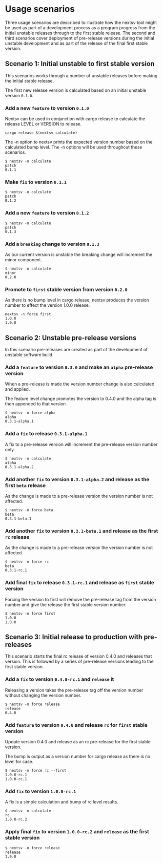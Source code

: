 # Usage scenarios

Three usage scenarios are described to illustrate how the nextsv tool might be used as part of a development process as a program progress from the initial unstable releases through to the first stable release. The second and third scenarios cover deployment of pre-release versions during the initial unstable development and as part of the release of the final first stable version.

## Scenario 1: Initial unstable to first stable version

This scenarios works through a number of unstable releases before making the initial stable release.

The first new release version is calculated based on an initial unstable version `0.1.0`.

### Add a new `feature` to version `0.1.0`

Nextsv can be used in conjunction with cargo release to calculate the release LEVEL or VERSION to release.

```ignore
cargo release $(nextsv calculate)

```

The -n option to nextsv prints the expected version number based on the calculated bump level. The -n options will be used throughout these scenarios.

```console
$ nextsv -n calculate
patch
0.1.1

```

### Make `fix` to version `0.1.1`

```console
$ nextsv -n calculate
patch
0.1.2

```

### Add a new `feature` to version `0.1.2`

```console
$ nextsv -n calculate
patch
0.1.3

```

### Add a `breaking` change to version `0.1.3`

As our current version is unstable the breaking change will increment the minor component.

```console
$ nextsv -n calculate
minor
0.2.0

```

### Promote to `first` stable version from version `0.2.0`

As there is no bump level in cargo release, nextsv produces the version number to effect the version 1.0.0 release.

```console
nextsv -n force first
1.0.0
1.0.0

```

## Scenario 2: Unstable pre-release versions

In this scenario pre-releases are created as part of the development of unstable software build.

### Add a `feature` to version `0.3.0` and make an `alpha` pre-release version

When a pre-release is made the version number change is also calculated and applied.

The feature level change promotes the version to 0.4.0 and the alpha tag is then appended to that version.

```console
$ nextsv -n force alpha
alpha
0.3.1-alpha.1
```

### Add a `fix` to release `0.3.1-alpha.1`

A fix to a pre-release version will increment the pre-release version number only.

```console
$ nextsv -n calculate 
alpha
0.3.1-alpha.2

```

### Add another `fix` to version `0.3.1-alpha.2` and release as the first `beta` release

As the change is made to a pre-release version the version number is not affected.

```console
$ nextsv -n force beta
beta
0.3.1-beta.1

```

### Add another `fix` to version `0.3.1-beta.1` and release as the first `rc` release

As the change is made to a pre-release version the version number is not affected.

```console
$ nextsv -n force rc
beta
0.3.1-rc.1

```

### Add final `fix` to release `0.3.1-rc.1` and release as `first` stable version

Forcing the version to first will remove the pre-release tag from the version number and give the release the first stable version number.

```console
$ nextsv -n force first
1.0.0
1.0.0

```

## Scenario 3: Initial release to production with pre-releases

This scenario starts the final rc release of version 0.4.0 and releases that version. This is followed by a series of pre-release versions leading to the first stable version.

### Add a `fix` to version `0.4.0-rc.1` and `release` it

Releasing a version takes the pre-release tag off the version number without changing the version number.

```console
$ nextsv -n force release
release
0.4.0

```

### Add `feature` to version `0.4.0` and release `rc` for `first` stable version

Update version 0.4.0 and release as an rc pre-release for the first stable version.

The bump is output as a version number for cargo release as there is no level for case.

```console
$ nextsv -n force rc --first
1.0.0-rc.1
1.0.0-rc.1

```

### Add `fix` to version `1.0.0-rc.1`

A fix is a simple calculation and bump of rc level results.

```console
$ nextsv -n calculate
rc
1.0.0-rc.2

```

### Apply final `fix` to version `1.0.0-rc.2` and `release` as the first stable version

```console
$ nextsv -n force release 
release
1.0.0

```
